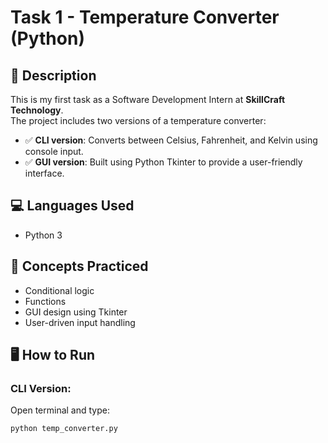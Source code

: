 # Task 1 - Temperature Converter (Python)

## 📌 Description
This is my first task as a Software Development Intern at **SkillCraft Technology**.  
The project includes two versions of a temperature converter:

- ✅ **CLI version**: Converts between Celsius, Fahrenheit, and Kelvin using console input.
- ✅ **GUI version**: Built using Python Tkinter to provide a user-friendly interface.

## 💻 Languages Used
- Python 3

## 🧠 Concepts Practiced
- Conditional logic
- Functions
- GUI design using Tkinter
- User-driven input handling

## 🖥️ How to Run

### CLI Version:
Open terminal and type:
```bash
python temp_converter.py
